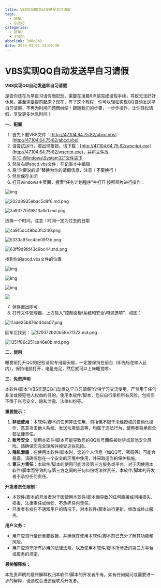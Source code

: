 ```yaml
---
title: VBS实现QQ自动发送早自习请假
tags:
  - QFNU
  - 小技巧
categories:
  - QFNU
  - 小技巧
abbrlink: 3d8c8b2
date: 2024-03-01 13:09:30
---
```


# VBS实现QQ自动发送早自习请假

**VBS实现QQ自动发送早自习请假**

是否你还在为早自习请假而犯愁，需要在凌晨6点前完成请假手续，导致无法好好休息，甚至需要提前起床？现在，有了这个教程，你可以轻松实现QQ自动发送早自习请假，不再为时间问题而纠结！跟随我们的步骤，一步步操作，让你轻松请假，享受更多休息时间！

**一．配置**

1. 首先下载VBS文件：[http://47.104.64.75:82/abcd.vbs](http://47.104.64.75:82/abcd.vbs)
2. 请尝试运行，若出现报错，请下载：[http://47.104.64.75:82/wscript.exe](http://47.104.64.75:82/wscript.exe)，并将文件放在“C:\Windows\System32”文件夹下
3. 然后右键abcd.vbs文件，在记事本中编辑
4. 将“你要说的话”替换为你的请假信息，注意！不要换行！
5. 然后保存关闭
6. 打开windows主页面，搜索“任务计划程序”并打开
按照图片进行操作：

![img](https://img.picgo.net/2024/03/01/143c09a0827263743.md.png)







![202d3935ebac5d8f6.md.png](https://img.picgo.net/2024/03/01/202d3935ebac5d8f6.md.png)

![3a9377fe19813a6c1.md.png](https://img.picgo.net/2024/03/01/3a9377fe19813a6c1.md.png)

选择一个时间，注意！时间一定为过去的日期

![4a915dc49bd0fc240.png](https://img.picgo.net/2024/03/01/4a915dc49bd0fc240.png)

![5333a95cc4ce09f3b.png](https://img.picgo.net/2024/03/01/5333a95cc4ce09f3b.png)

![63ff9d9fd43c9bc44.md.png](https://img.picgo.net/2024/03/01/63ff9d9fd43c9bc44.md.png)

找到你的abcd.vbs文件的位置

![img](https://img.picgo.net/2024/03/01/79cbef64d15fffeaf.md.png)

![img](https://img.picgo.net/2024/03/01/8f2e1a26ba06de4ed.png)

![img](https://img.picgo.net/2024/03/01/9f3d0b8e394cecf27.md.png#/)

![](https://img.picgo.net/2024/03/01/10e39d216ead509edc.md.png)


7. 保存退出即可
8. 打开文件管理器，上方输入“控制面板\系统和安全\电源选项”，如图：

![11ade25b876c44da07.png](https://img.picgo.net/2024/03/01/11ade25b876c44da07.png)

回车后找到：
![120072b20b58e7f372.md.png](https://img.picgo.net/2024/03/01/120072b20b58e7f372.md.png)

![1351f86c251ca46e0b.md.png](https://img.picgo.net/2024/03/01/1351f86c251ca46e0b.md.png)

**二．使用**

睡觉前打开QQ的纪检请假专用聊天框，一定要保持在前台（即光标在输入区内），保持电脑打开，电量充足，然后就可以上床睡觉啦~

**三．免责声明**

本软件/脚本“VBS实现QQ自动发送早自习请假”仅供学习交流使用，严禁用于任何非法或侵犯他人权益的目的。使用本软件/脚本，您应自行承担所有风险，包括但不限于账号安全、隐私泄露、法律纠纷等。

**重要提示：**

1. **非法使用**：本软件/脚本的任何非法使用，包括但不限于未经授权的自动化操作、恶意攻击他人系统、发送垃圾信息等，均属于违法行为，使用者将承担全部法律责任。
2. **账号安全**：使用本软件/脚本可能导致您的QQ账号面临被封禁或其他安全风险。请确保您完全理解并接受这些风险。
3. **隐私泄露**：在使用本软件/脚本时，您的个人信息（如QQ号、密码等）可能会暴露。请确保您在一个安全的环境中使用，并采取适当的保护措施。
4. **第三方责任**：本软件/脚本的使用可能涉及第三方服务或平台。对于因使用本软件/脚本而导致的与第三方之间的任何纠纷或法律责任，本软件/脚本的开发者不承担任何责任。

**开发者责任限制：**

* 本软件/脚本的开发者对于因使用本软件/脚本而导致的任何直接或间接损失、损害、法律责任或纠纷，不承担任何责任。
* 开发者有权在不通知用户的情况下，对本软件/脚本进行更新、修改或终止服务。

**用户义务：**

* 用户应自行备份重要数据，并确保在使用本软件/脚本前已充分了解其功能和风险。
* 用户应遵守所有适用的法律法规，以及使用本软件/脚本所涉及的第三方平台或服务的规定。

**最终解释权：**

本免责声明的最终解释权归本软件/脚本的开发者所有。如有任何疑问或需要进一步的解释，请通过合法途径联系开发者。
